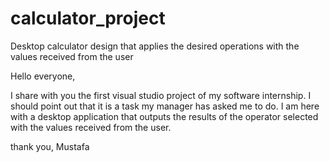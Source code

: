 # calculator_project
Desktop calculator design that applies the desired operations with the values received from the user

Hello everyone,

I share with you the first visual studio project of my software internship. I should point out that it is a task my manager has asked me to do. 
I am here with a desktop application that outputs the results of the operator selected with the values received from the user.

thank you,
Mustafa
